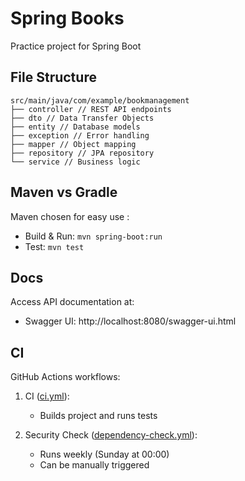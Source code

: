 # Spring Books

Practice project for Spring Boot

## File Structure 

```
src/main/java/com/example/bookmanagement
├── controller // REST API endpoints
├── dto // Data Transfer Objects
├── entity // Database models
├── exception // Error handling
├── mapper // Object mapping
├── repository // JPA repository
└── service // Business logic
```

## Maven vs Gradle

Maven chosen for easy use :
- Build & Run: `mvn spring-boot:run`
- Test: `mvn test`

## Docs

Access API documentation at:
- Swagger UI: http://localhost:8080/swagger-ui.html

## CI

GitHub Actions workflows:

1. CI ([ci.yml](https://github.com/jhj0517/spring-books/blob/main/.github/workflows/ci.yml)):
   - Builds project and runs tests

2. Security Check ([dependency-check.yml](https://github.com/jhj0517/spring-books/blob/main/.github/workflows/dependency-check.yml)):
   - Runs weekly (Sunday at 00:00)
   - Can be manually triggered
